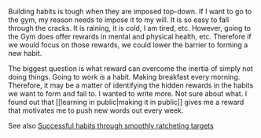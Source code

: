 Building habits is tough when they are imposed top-down. If I want to go to the gym, my reason needs to impose it to my will. It is so easy to fall through the cracks. It is raining, it is cold, I am tired, etc. However, going to the Gym does offer rewards in mental and physical health, etc. Therefore if we would focus on those rewards, we could lower the barrier to forming a new habit. 

The biggest question is what reward can overcome the inertia of simply not doing things. Going to work *is* a habit. Making breakfast every morning. Therefore, it may be a matter of identifying the hidden rewards in the habits we want to form and fail to. I wanted to write more. Not sure about what. I found out that [[learning in public|making it in public]] gives me a reward that motivates me to push new words out every week. 


See also [Successful habits through smoothly ratcheting targets](https://blog.andymatuschak.org/post/169043084412/successful-habits-through-smoothly-ratcheting) 